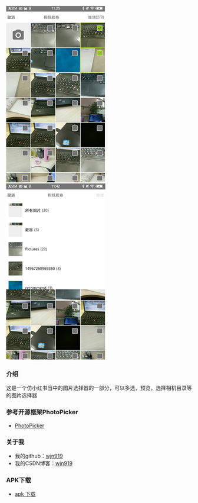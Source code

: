 ![image](https://github.com/wjn919/PhotoDemo/blob/master/app/screenshots/list_demo.png)
![image](https://github.com/wjn919/PhotoDemo/blob/master/app/screenshots/directory_demo.png)

### 介绍

这是一个仿小红书当中的图片选择器的一部分，可以多选，预览，选择相机目录等的图片选择器
   
### 参考开源框架PhotoPicker

   - [PhotoPicker](https://github.com/donglua/PhotoPicker)

### 关于我

   - 我的github：[wjn919](https://github.com/wjn919)
   - 我的CSDN博客：[wjn919](http://blog.csdn.net/wjn_yes)

### APK下载
   - [apk 下载](https://github.com/wjn919/PhotoDemo/blob/master/app/screenshots/photoDemo.apk)
